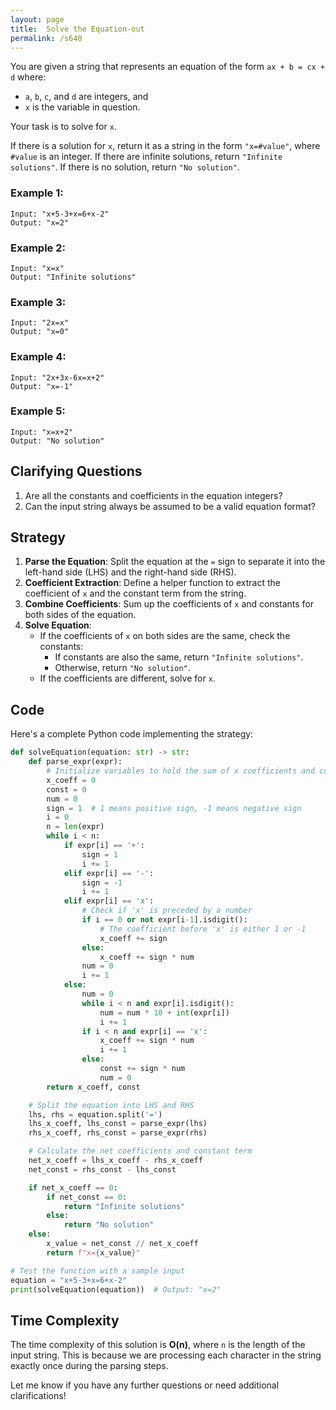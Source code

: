 ```yaml
---
layout: page
title:  Solve the Equation-out
permalink: /s640
---
```

You are given a string that represents an equation of the form `ax + b = cx + d` where:

- `a`, `b`, `c`, and `d` are integers, and
- `x` is the variable in question.

Your task is to solve for `x`.

If there is a solution for `x`, return it as a string in the form `"x=#value"`, where `#value` is an integer. If there are infinite solutions, return `"Infinite solutions"`. If there is no solution, return `"No solution"`.

### Example 1:
```
Input: "x+5-3+x=6+x-2"
Output: "x=2"
```

### Example 2:
```
Input: "x=x"
Output: "Infinite solutions"
```

### Example 3:
```
Input: "2x=x"
Output: "x=0"
```

### Example 4:
```
Input: "2x+3x-6x=x+2"
Output: "x=-1"
```

### Example 5:
```
Input: "x=x+2"
Output: "No solution"
```

## Clarifying Questions
1. Are all the constants and coefficients in the equation integers?
2. Can the input string always be assumed to be a valid equation format?

## Strategy
1. **Parse the Equation**: Split the equation at the `=` sign to separate it into the left-hand side (LHS) and the right-hand side (RHS).
2. **Coefficient Extraction**: Define a helper function to extract the coefficient of `x` and the constant term from the string.
3. **Combine Coefficients**: Sum up the coefficients of `x` and constants for both sides of the equation.
4. **Solve Equation**: 
   - If the coefficients of `x` on both sides are the same, check the constants:
     - If constants are also the same, return `"Infinite solutions"`.
     - Otherwise, return `"No solution"`.
   - If the coefficients are different, solve for `x`.

## Code
Here's a complete Python code implementing the strategy:

```python
def solveEquation(equation: str) -> str:
    def parse_expr(expr):
        # Initialize variables to hold the sum of x coefficients and constant term
        x_coeff = 0
        const = 0
        num = 0
        sign = 1  # 1 means positive sign, -1 means negative sign
        i = 0
        n = len(expr)
        while i < n:
            if expr[i] == '+':
                sign = 1
                i += 1
            elif expr[i] == '-':
                sign = -1
                i += 1
            elif expr[i] == 'x':
                # Check if 'x' is preceded by a number
                if i == 0 or not expr[i-1].isdigit():
                    # The coefficient before 'x' is either 1 or -1
                    x_coeff += sign
                else:
                    x_coeff += sign * num
                num = 0
                i += 1
            else:
                num = 0
                while i < n and expr[i].isdigit():
                    num = num * 10 + int(expr[i])
                    i += 1
                if i < n and expr[i] == 'x':
                    x_coeff += sign * num
                    i += 1
                else:
                    const += sign * num
                    num = 0
        return x_coeff, const

    # Split the equation into LHS and RHS
    lhs, rhs = equation.split('=')
    lhs_x_coeff, lhs_const = parse_expr(lhs)
    rhs_x_coeff, rhs_const = parse_expr(rhs)

    # Calculate the net coefficients and constant term
    net_x_coeff = lhs_x_coeff - rhs_x_coeff
    net_const = rhs_const - lhs_const

    if net_x_coeff == 0:
        if net_const == 0:
            return "Infinite solutions"
        else:
            return "No solution"
    else:
        x_value = net_const // net_x_coeff
        return f"x={x_value}"

# Test the function with a sample input
equation = "x+5-3+x=6+x-2"
print(solveEquation(equation))  # Output: "x=2"
```

## Time Complexity
The time complexity of this solution is **O(n)**, where `n` is the length of the input string. This is because we are processing each character in the string exactly once during the parsing steps.

Let me know if you have any further questions or need additional clarifications!